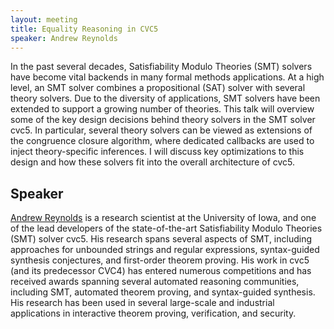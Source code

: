 ```yaml
---
layout: meeting
title: Equality Reasoning in CVC5
speaker: Andrew Reynolds
---
```


In the past several decades, Satisfiability Modulo Theories (SMT) solvers have become vital backends in many formal methods applications. At a high level, an SMT solver combines a propositional (SAT) solver with several theory solvers. Due to the diversity of applications, SMT solvers have been extended to support a growing number of theories. This talk will overview some of the key design decisions behind theory solvers in the SMT solver cvc5. In particular, several theory solvers can be viewed as extensions of the congruence closure algorithm, where dedicated callbacks are used to inject theory-specific inferences. I will discuss key optimizations to this design and how these solvers fit into the overall architecture of cvc5.

## Speaker

[Andrew Reynolds](https://homepage.cs.uiowa.edu/~ajreynol/) is a research scientist at the University of Iowa, and one of the lead developers of the state-of-the-art Satisfiability Modulo Theories (SMT) solver cvc5. His research spans several aspects of SMT, including approaches for unbounded strings and regular expressions, syntax-guided synthesis conjectures, and first-order theorem proving. His work in cvc5 (and its predecessor CVC4) has entered numerous competitions and has received awards spanning several automated reasoning communities, including SMT, automated theorem proving, and syntax-guided synthesis. His research has been used in several large-scale and industrial applications in interactive theorem proving, verification, and security.
